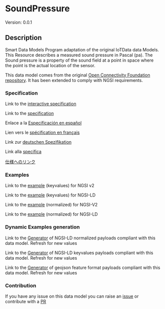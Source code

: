 # SoundPressure
Version: 0.0.1

## Description 

Smart Data Models Program adaptation of the original IoTData data Models. This Resource describes a measured sound pressure in Pascal (pa).  The Sound pressure is a property of the sound field at a point in space where the point is the actual location of the sensor.

This data model comes from the original [Open Connectivity Foundation repository](https://github.com/openconnectivityfoundation/IoTDataModels). It has been extended to comply with NGSI requirements.
### Specification

Link to the [interactive specification](https://swagger.lab.fiware.org/?url=https://smart-data-models.github.io/dataModel.OCF/SoundPressure/swagger.yaml)

Link to the [specification](https://github.com/smart-data-models/dataModel.OCF/blob/master/SoundPressure/doc/spec.md)

Enlace a la [Especificación en español](https://github.com/smart-data-models/dataModel.OCF/blob/master/SoundPressure/doc/spec_ES.md)

Lien vers le [spécification en français](https://github.com/smart-data-models/dataModel.OCF/blob/master/SoundPressure/doc/spec_FR.md)

Link zur [deutschen Spezifikation](https://github.com/smart-data-models/dataModel.OCF/blob/master/SoundPressure/doc/spec_DE.md)

Link alla [specifica](https://github.com/smart-data-models/dataModel.OCF/blob/master/SoundPressure/doc/spec_IT.md)

[仕様へのリンク](https://github.com/smart-data-models/dataModel.OCF/blob/master/SoundPressure/doc/spec_JA.md)
### Examples

Link to the [example](https://smart-data-models.github.io/dataModel.OCF/SoundPressure/examples/example.json) (keyvalues) for NGSI v2

Link to the [example](https://smart-data-models.github.io/dataModel.OCF/SoundPressure/examples/example.jsonld) (keyvalues) for NGSI-LD

Link to the [example](https://smart-data-models.github.io/dataModel.OCF/SoundPressure/examples/example-normalized.json) (normalized) for NGSI-V2

Link to the [example](https://smart-data-models.github.io/dataModel.OCF/SoundPressure/examples/example-normalized.jsonld) (normalized) for NGSI-LD
### Dynamic Examples generation

Link to the [Generator](https://smartdatamodels.org/extra/ngsi-ld_generator.php?schemaUrl=https://raw.githubusercontent.com/smart-data-models/dataModel.OCF/master/SoundPressure/schema.json&email=info@smartdatamodels.org) of NGSI-LD normalized payloads compliant with this data model. Refresh for new values

Link to the [Generator](https://smartdatamodels.org/extra/ngsi-ld_generator_keyvalues.php?schemaUrl=https://raw.githubusercontent.com/smart-data-models/dataModel.OCF/master/SoundPressure/schema.json&email=info@smartdatamodels.org) of NGSI-LD keyvalues payloads compliant with this data model. Refresh for new values

Link to the [Generator](https://smartdatamodels.org/extra/geojson_features_generator.php?schemaUrl=https://raw.githubusercontent.com/smart-data-models/dataModel.OCF/master/SoundPressure/schema.json&email=info@smartdatamodels.org) of geojson feature format payloads compliant with this data model. Refresh for new values
### Contribution

 If you have any issue on this data model you can raise an [issue](https://github.com/smart-data-models/dataModel.OCF/issues)  or contribute with a [PR](https://github.com/smart-data-models/dataModel.OCF/pulls)